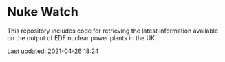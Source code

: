 # Nuke Watch

This repository includes code for retrieving the latest information available on the output of EDF nuclear power plants in the UK.

Last updated: 2021-04-26 18:24